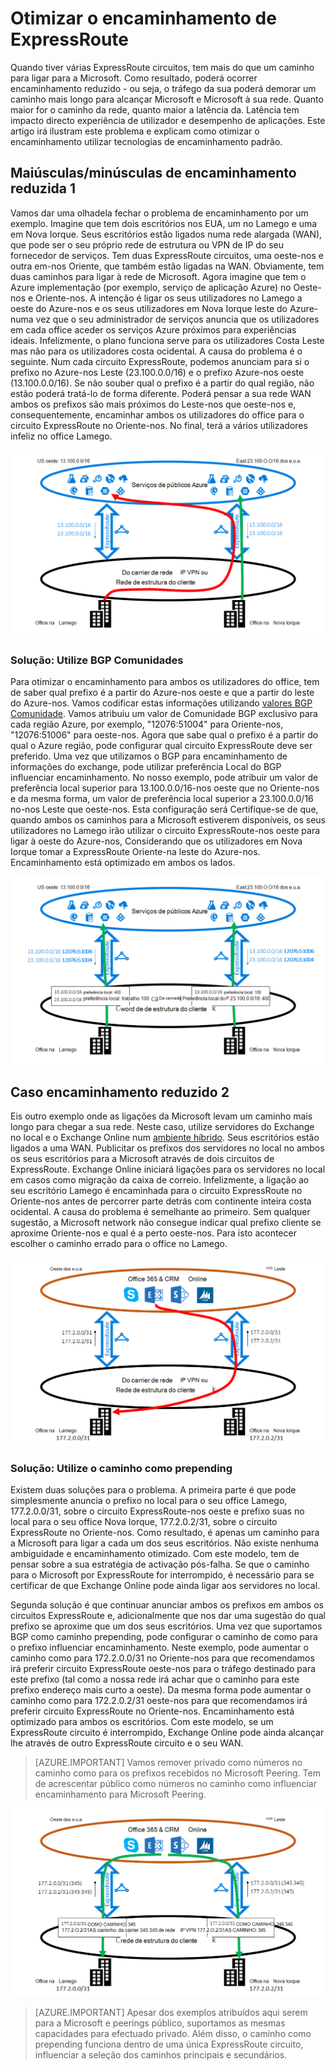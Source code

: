 <properties
   pageTitle="Otimizar o encaminhamento de ExpressRoute | Microsoft Azure"
   description="Esta página fornece detalhes sobre como otimizar encaminhamento quando um cliente tem mais do que um circuitos ExpressRoute que se ligam entre Microsoft e de rede de corp do cliente."
   documentationCenter="na"
   services="expressroute"
   authors="charwen"
   manager="carmonm"
   editor=""/>
<tags
   ms.service="expressroute"
   ms.devlang="na"
   ms.topic="get-started-article"
   ms.tgt_pltfrm="na"
   ms.workload="infrastructure-services"
   ms.date="10/10/2016"
   ms.author="charwen"/>

# <a name="optimize-expressroute-routing"></a>Otimizar o encaminhamento de ExpressRoute
Quando tiver várias ExpressRoute circuitos, tem mais do que um caminho para ligar para a Microsoft. Como resultado, poderá ocorrer encaminhamento reduzido - ou seja, o tráfego da sua poderá demorar um caminho mais longo para alcançar Microsoft e Microsoft à sua rede. Quanto maior for o caminho da rede, quanto maior a latência da. Latência tem impacto directo experiência de utilizador e desempenho de aplicações. Este artigo irá ilustram este problema e explicam como otimizar o encaminhamento utilizar tecnologias de encaminhamento padrão.

## <a name="suboptimal-routing-case-1"></a>Maiúsculas/minúsculas de encaminhamento reduzida 1
Vamos dar uma olhadela fechar o problema de encaminhamento por um exemplo. Imagine que tem dois escritórios nos EUA, um no Lamego e uma em Nova Iorque. Seus escritórios estão ligados numa rede alargada (WAN), que pode ser o seu próprio rede de estrutura ou VPN de IP do seu fornecedor de serviços. Tem duas ExpressRoute circuitos, uma oeste-nos e outra em-nos Oriente, que também estão ligadas na WAN. Obviamente, tem duas caminhos para ligar à rede de Microsoft. Agora imagine que tem o Azure implementação (por exemplo, serviço de aplicação Azure) no Oeste-nos e Oriente-nos. A intenção é ligar os seus utilizadores no Lamego a oeste do Azure-nos e os seus utilizadores em Nova Iorque leste do Azure-numa vez que o seu administrador de serviços anuncia que os utilizadores em cada office aceder os serviços Azure próximos para experiências ideais. Infelizmente, o plano funciona serve para os utilizadores Costa Leste mas não para os utilizadores costa ocidental. A causa do problema é o seguinte. Num cada circuito ExpressRoute, podemos anunciam para si o prefixo no Azure-nos Leste (23.100.0.0/16) e o prefixo Azure-nos oeste (13.100.0.0/16). Se não souber qual o prefixo é a partir do qual região, não estão poderá tratá-lo de forma diferente. Poderá pensar a sua rede WAN ambos os prefixos são mais próximos do Leste-nos que oeste-nos e, consequentemente, encaminhar ambos os utilizadores do office para o circuito ExpressRoute no Oriente-nos. No final, terá a vários utilizadores infeliz no office Lamego.

![](./media/expressroute-optimize-routing/expressroute-case1-problem.png)

### <a name="solution-use-bgp-communities"></a>Solução: Utilize BGP Comunidades
Para otimizar o encaminhamento para ambos os utilizadores do office, tem de saber qual prefixo é a partir do Azure-nos oeste e que a partir do leste do Azure-nos. Vamos codificar estas informações utilizando [valores BGP Comunidade](expressroute-routing.md). Vamos atribuiu um valor de Comunidade BGP exclusivo para cada região Azure, por exemplo, "12076:51004" para Oriente-nos, "12076:51006" para oeste-nos. Agora que sabe qual o prefixo é a partir do qual o Azure região, pode configurar qual circuito ExpressRoute deve ser preferido. Uma vez que utilizamos o BGP para encaminhamento de informações do exchange, pode utilizar preferência Local do BGP influenciar encaminhamento. No nosso exemplo, pode atribuir um valor de preferência local superior para 13.100.0.0/16-nos oeste que no Oriente-nos e da mesma forma, um valor de preferência local superior a 23.100.0.0/16 no-nos Leste que oeste-nos. Esta configuração será Certifique-se de que, quando ambos os caminhos para a Microsoft estiverem disponíveis, os seus utilizadores no Lamego irão utilizar o circuito ExpressRoute-nos oeste para ligar à oeste do Azure-nos, Considerando que os utilizadores em Nova Iorque tomar a ExpressRoute Oriente-na leste do Azure-nos. Encaminhamento está optimizado em ambos os lados. 

![](./media/expressroute-optimize-routing/expressroute-case1-solution.png)

## <a name="suboptimal-routing-case-2"></a>Caso encaminhamento reduzido 2
Eis outro exemplo onde as ligações da Microsoft levam um caminho mais longo para chegar a sua rede. Neste caso, utilize servidores do Exchange no local e o Exchange Online num [ambiente híbrido](https://technet.microsoft.com/library/jj200581%28v=exchg.150%29.aspx). Seus escritórios estão ligados a uma WAN. Publicitar os prefixos dos servidores no local no ambos os seus escritórios para a Microsoft através de dois circuitos de ExpressRoute. Exchange Online iniciará ligações para os servidores no local em casos como migração da caixa de correio. Infelizmente, a ligação ao seu escritório Lamego é encaminhada para o circuito ExpressRoute no Oriente-nos antes de percorrer parte detrás com continente inteira costa ocidental. A causa do problema é semelhante ao primeiro. Sem qualquer sugestão, a Microsoft network não consegue indicar qual prefixo cliente se aproxime Oriente-nos e qual é a perto oeste-nos. Para isto acontecer escolher o caminho errado para o office no Lamego.

![](./media/expressroute-optimize-routing/expressroute-case2-problem.png)

### <a name="solution-use-as-path-prepending"></a>Solução: Utilize o caminho como prepending
Existem duas soluções para o problema. A primeira parte é que pode simplesmente anuncia o prefixo no local para o seu office Lamego, 177.2.0.0/31, sobre o circuito ExpressRoute-nos oeste e prefixo suas no local para o seu office Nova Iorque, 177.2.0.2/31, sobre o circuito ExpressRoute no Oriente-nos. Como resultado, é apenas um caminho para a Microsoft para ligar a cada um dos seus escritórios. Não existe nenhuma ambiguidade e encaminhamento otimizado. Com este modelo, tem de pensar sobre a sua estratégia de activação pós-falha. Se que o caminho para o Microsoft por ExpressRoute for interrompido, é necessário para se certificar de que Exchange Online pode ainda ligar aos servidores no local. 

Segunda solução é que continuar anunciar ambos os prefixos em ambos os circuitos ExpressRoute e, adicionalmente que nos dar uma sugestão do qual prefixo se aproxime que um dos seus escritórios. Uma vez que suportamos BGP como caminho prepending, pode configurar o caminho de como para o prefixo influenciar encaminhamento. Neste exemplo, pode aumentar o caminho como para 172.2.0.0/31 no Oriente-nos para que recomendamos irá preferir circuito ExpressRoute oeste-nos para o tráfego destinado para este prefixo (tal como a nossa rede irá achar que o caminho para este prefixo endereço mais curto a oeste). Da mesma forma pode aumentar o caminho como para 172.2.0.2/31 oeste-nos para que recomendamos irá preferir circuito ExpressRoute no Oriente-nos. Encaminhamento está optimizado para ambos os escritórios. Com este modelo, se um ExpressRoute circuito é interrompido, Exchange Online pode ainda alcançar lhe através de outro ExpressRoute circuito e o seu WAN. 

>[AZURE.IMPORTANT] Vamos remover privado como números no caminho como para os prefixos recebidos no Microsoft Peering. Tem de acrescentar público como números no caminho como influenciar encaminhamento para Microsoft Peering.

![](./media/expressroute-optimize-routing/expressroute-case2-solution.png)

>[AZURE.IMPORTANT] Apesar dos exemplos atribuídos aqui serem para a Microsoft e peerings público, suportamos as mesmas capacidades para efectuado privado. Além disso, o caminho como prepending funciona dentro de uma única ExpressRoute circuito, influenciar a seleção dos caminhos principais e secundários.
